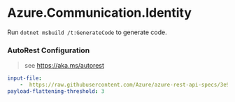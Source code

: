 # Azure.Communication.Identity

Run `dotnet msbuild /t:GenerateCode` to generate code.

### AutoRest Configuration
> see https://aka.ms/autorest

``` yaml
input-file:
    -  https://raw.githubusercontent.com/Azure/azure-rest-api-specs/3e973fa7cd38a218772b1f5960d60b21da365239/specification/communication/data-plane/Microsoft.CommunicationServicesIdentity/stable/2021-03-07/CommunicationIdentity.json
payload-flattening-threshold: 3
```
